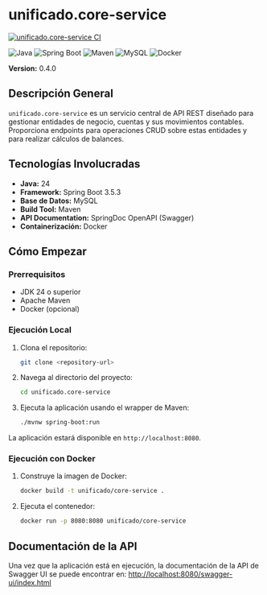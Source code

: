 # unificado.core-service

[![unificado.core-service CI](https://github.com/ETEREA-services/UNIFICADO.api.rest/actions/workflows/maven.yml/badge.svg?branch=main)](https://github.com/ETEREA-services/UNIFICADO.api.rest/actions/workflows/maven.yml)

![Java](https://img.shields.io/badge/Java-24-blue.svg?logo=openjdk&logoColor=white) ![Spring Boot](https://img.shields.io/badge/Spring%20Boot-3.5.3-brightgreen.svg?logo=spring&logoColor=white) ![Maven](https://img.shields.io/badge/build-Maven-red.svg?logo=apache-maven&logoColor=white) ![MySQL](https://img.shields.io/badge/MySQL-blue.svg?logo=mysql&logoColor=white) ![Docker](https://img.shields.io/badge/Docker-blue.svg?logo=docker&logoColor=white)

**Version:** 0.4.0

## Descripción General

`unificado.core-service` es un servicio central de API REST diseñado para gestionar entidades de negocio, cuentas y sus movimientos contables. Proporciona endpoints para operaciones CRUD sobre estas entidades y para realizar cálculos de balances.

## Tecnologías Involucradas

- **Java:** 24
- **Framework:** Spring Boot 3.5.3
- **Base de Datos:** MySQL
- **Build Tool:** Maven
- **API Documentation:** SpringDoc OpenAPI (Swagger)
- **Containerización:** Docker

## Cómo Empezar

### Prerrequisitos

- JDK 24 o superior
- Apache Maven
- Docker (opcional)

### Ejecución Local

1. Clona el repositorio:
   ```sh
   git clone <repository-url>
   ```
2. Navega al directorio del proyecto:
   ```sh
   cd unificado.core-service
   ```
3. Ejecuta la aplicación usando el wrapper de Maven:
   ```sh
   ./mvnw spring-boot:run
   ```
La aplicación estará disponible en `http://localhost:8080`.

### Ejecución con Docker

1. Construye la imagen de Docker:
   ```sh
   docker build -t unificado/core-service .
   ```
2. Ejecuta el contenedor:
   ```sh
   docker run -p 8080:8080 unificado/core-service
   ```

## Documentación de la API

Una vez que la aplicación está en ejecución, la documentación de la API de Swagger UI se puede encontrar en:
[http://localhost:8080/swagger-ui/index.html](http://localhost:8080/swagger-ui/index.html)
